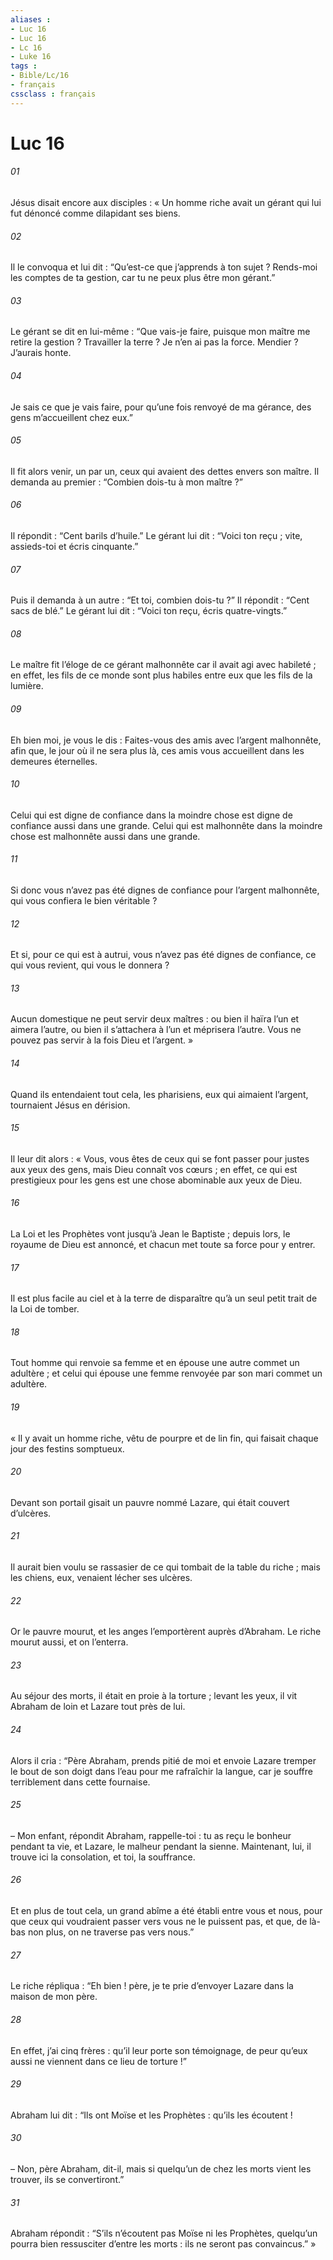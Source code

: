 ```yaml
---
aliases : 
- Luc 16
- Luc 16
- Lc 16
- Luke 16
tags : 
- Bible/Lc/16
- français
cssclass : français
---
```


# Luc 16

###### 01
Jésus disait encore aux disciples : « Un homme riche avait un gérant qui lui fut dénoncé comme dilapidant ses biens.
###### 02
Il le convoqua et lui dit : “Qu’est-ce que j’apprends à ton sujet ? Rends-moi les comptes de ta gestion, car tu ne peux plus être mon gérant.”
###### 03
Le gérant se dit en lui-même : “Que vais-je faire, puisque mon maître me retire la gestion ? Travailler la terre ? Je n’en ai pas la force. Mendier ? J’aurais honte.
###### 04
Je sais ce que je vais faire, pour qu’une fois renvoyé de ma gérance, des gens m’accueillent chez eux.”
###### 05
Il fit alors venir, un par un, ceux qui avaient des dettes envers son maître. Il demanda au premier : “Combien dois-tu à mon maître ?”
###### 06
Il répondit : “Cent barils d’huile.” Le gérant lui dit : “Voici ton reçu ; vite, assieds-toi et écris cinquante.”
###### 07
Puis il demanda à un autre : “Et toi, combien dois-tu ?” Il répondit : “Cent sacs de blé.” Le gérant lui dit : “Voici ton reçu, écris quatre-vingts.”
###### 08
Le maître fit l’éloge de ce gérant malhonnête car il avait agi avec habileté ; en effet, les fils de ce monde sont plus habiles entre eux que les fils de la lumière.
###### 09
Eh bien moi, je vous le dis : Faites-vous des amis avec l’argent malhonnête, afin que, le jour où il ne sera plus là, ces amis vous accueillent dans les demeures éternelles.
###### 10
Celui qui est digne de confiance dans la moindre chose est digne de confiance aussi dans une grande. Celui qui est malhonnête dans la moindre chose est malhonnête aussi dans une grande.
###### 11
Si donc vous n’avez pas été dignes de confiance pour l’argent malhonnête, qui vous confiera le bien véritable ?
###### 12
Et si, pour ce qui est à autrui, vous n’avez pas été dignes de confiance, ce qui vous revient, qui vous le donnera ?
###### 13
Aucun domestique ne peut servir deux maîtres : ou bien il haïra l’un et aimera l’autre, ou bien il s’attachera à l’un et méprisera l’autre. Vous ne pouvez pas servir à la fois Dieu et l’argent. »
###### 14
Quand ils entendaient tout cela, les pharisiens, eux qui aimaient l’argent, tournaient Jésus en dérision.
###### 15
Il leur dit alors : « Vous, vous êtes de ceux qui se font passer pour justes aux yeux des gens, mais Dieu connaît vos cœurs ; en effet, ce qui est prestigieux pour les gens est une chose abominable aux yeux de Dieu.
###### 16
La Loi et les Prophètes vont jusqu’à Jean le Baptiste ; depuis lors, le royaume de Dieu est annoncé, et chacun met toute sa force pour y entrer.
###### 17
Il est plus facile au ciel et à la terre de disparaître qu’à un seul petit trait de la Loi de tomber.
###### 18
Tout homme qui renvoie sa femme et en épouse une autre commet un adultère ; et celui qui épouse une femme renvoyée par son mari commet un adultère.
###### 19
« Il y avait un homme riche, vêtu de pourpre et de lin fin, qui faisait chaque jour des festins somptueux.
###### 20
Devant son portail gisait un pauvre nommé Lazare, qui était couvert d’ulcères.
###### 21
Il aurait bien voulu se rassasier de ce qui tombait de la table du riche ; mais les chiens, eux, venaient lécher ses ulcères.
###### 22
Or le pauvre mourut, et les anges l’emportèrent auprès d’Abraham. Le riche mourut aussi, et on l’enterra.
###### 23
Au séjour des morts, il était en proie à la torture ; levant les yeux, il vit Abraham de loin et Lazare tout près de lui.
###### 24
Alors il cria : “Père Abraham, prends pitié de moi et envoie Lazare tremper le bout de son doigt dans l’eau pour me rafraîchir la langue, car je souffre terriblement dans cette fournaise.
###### 25
– Mon enfant, répondit Abraham, rappelle-toi : tu as reçu le bonheur pendant ta vie, et Lazare, le malheur pendant la sienne. Maintenant, lui, il trouve ici la consolation, et toi, la souffrance.
###### 26
Et en plus de tout cela, un grand abîme a été établi entre vous et nous, pour que ceux qui voudraient passer vers vous ne le puissent pas, et que, de là-bas non plus, on ne traverse pas vers nous.”
###### 27
Le riche répliqua : “Eh bien ! père, je te prie d’envoyer Lazare dans la maison de mon père.
###### 28
En effet, j’ai cinq frères : qu’il leur porte son témoignage, de peur qu’eux aussi ne viennent dans ce lieu de torture !”
###### 29
Abraham lui dit : “Ils ont Moïse et les Prophètes : qu’ils les écoutent !
###### 30
– Non, père Abraham, dit-il, mais si quelqu’un de chez les morts vient les trouver, ils se convertiront.”
###### 31
Abraham répondit : “S’ils n’écoutent pas Moïse ni les Prophètes, quelqu’un pourra bien ressusciter d’entre les morts : ils ne seront pas convaincus.” »
